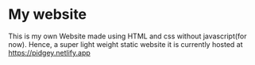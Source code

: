 # My website
This is my own Website made using HTML and css without javascript(for now). Hence, a super light weight static website
it is currently hosted at https://pidgey.netlify.app
